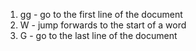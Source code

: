 1. gg - go to the first line of the document
2. W - jump forwards to the start of a word
3. G - go to the last line of the document